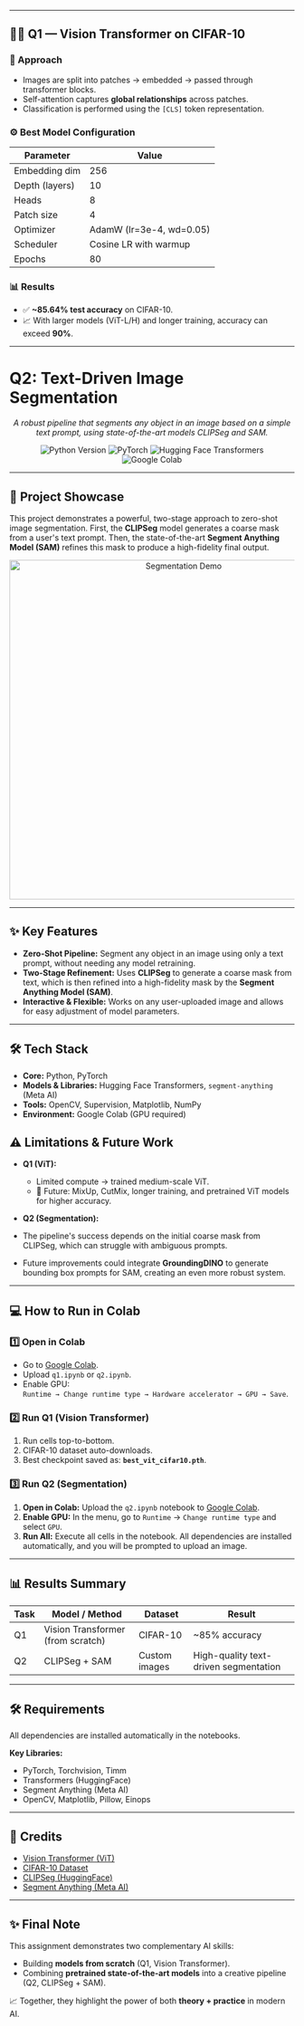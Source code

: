
---

## 🧑‍💻 Q1 — Vision Transformer on CIFAR-10

### 🔬 Approach
- Images are split into patches → embedded → passed through transformer blocks.  
- Self-attention captures **global relationships** across patches.  
- Classification is performed using the `[CLS]` token representation.  

### ⚙️ Best Model Configuration
| Parameter      | Value |
|----------------|-------|
| Embedding dim  | 256   |
| Depth (layers) | 10    |
| Heads          | 8     |
| Patch size     | 4     |
| Optimizer      | AdamW (lr=3e-4, wd=0.05) |
| Scheduler      | Cosine LR with warmup |
| Epochs         | 80    |

### 📊 Results
- ✅ **~85.64% test accuracy** on CIFAR-10.  
- 📈 With larger models (ViT-L/H) and longer training, accuracy can exceed **90%**.  

---

# Q2: Text-Driven Image Segmentation

<p align="center">
  <em>A robust pipeline that segments any object in an image based on a simple text prompt, using state-of-the-art models CLIPSeg and SAM.</em>
</p>

<p align="center">
  <img src="https://img.shields.io/badge/Python-3.9%2B-blue.svg" alt="Python Version">
  <img src="https://img.shields.io/badge/PyTorch-2.0-orange.svg" alt="PyTorch">
  <img src="https://img.shields.io/badge/%F0%9F%A4%97%20Transformers-4.x-yellow.svg" alt="Hugging Face Transformers">
  <img src="https://img.shields.io/badge/Made%20with-Colab-lightgrey.svg" alt="Google Colab">
</p>

---

## 🚀 Project Showcase

This project demonstrates a powerful, two-stage approach to zero-shot image segmentation. First, the **CLIPSeg** model generates a coarse mask from a user's text prompt. Then, the state-of-the-art **Segment Anything Model (SAM)** refines this mask to produce a high-fidelity final output.

<p align="center">
  <img src="link_to_your_final_dog_image.jpg" alt="Segmentation Demo" width="600"/>
</p>

---

## ✨ Key Features

- **Zero-Shot Pipeline:** Segment any object in an image using only a text prompt, without needing any model retraining.
- **Two-Stage Refinement:** Uses **CLIPSeg** to generate a coarse mask from text, which is then refined into a high-fidelity mask by the **Segment Anything Model (SAM)**.
- **Interactive & Flexible:** Works on any user-uploaded image and allows for easy adjustment of model parameters.

---

## 🛠️ Tech Stack

- **Core:** Python, PyTorch
- **Models & Libraries:** Hugging Face Transformers, `segment-anything` (Meta AI)
- **Tools:** OpenCV, Supervision, Matplotlib, NumPy
- **Environment:** Google Colab (GPU required)


## ⚠️ Limitations & Future Work
- **Q1 (ViT):**  
  - Limited compute → trained medium-scale ViT.  
  - 🚀 Future: MixUp, CutMix, longer training, and pretrained ViT models for higher accuracy.  

- **Q2 (Segmentation):**  
 - The pipeline's success depends on the initial coarse mask from CLIPSeg, which can struggle with ambiguous prompts.
- Future improvements could integrate **GroundingDINO** to generate bounding box prompts for SAM, creating an even more robust system. 

---

## 💻 How to Run in Colab

### 1️⃣ Open in Colab
- Go to [Google Colab](https://colab.research.google.com/).  
- Upload `q1.ipynb` or `q2.ipynb`.  
- Enable GPU:  
  `Runtime → Change runtime type → Hardware accelerator → GPU → Save`.

### 2️⃣ Run Q1 (Vision Transformer)
1. Run cells top-to-bottom.  
2. CIFAR-10 dataset auto-downloads.  
3. Best checkpoint saved as: **`best_vit_cifar10.pth`**.

### 3️⃣ Run Q2 (Segmentation)
1.  **Open in Colab:** Upload the `q2.ipynb` notebook to [Google Colab](https://colab.research.google.com/).
2.  **Enable GPU:** In the menu, go to `Runtime` → `Change runtime type` and select `GPU`.
3.  **Run All:** Execute all cells in the notebook. All dependencies are installed automatically, and you will be prompted to upload an image.

---

## 📊 Results Summary

| Task | Model / Method | Dataset | Result |
|------|----------------|---------|--------|
| Q1   | Vision Transformer (from scratch) | CIFAR-10 | ~85% accuracy |
| Q2   | CLIPSeg + SAM | Custom images | High-quality text-driven segmentation |

---

## 🛠 Requirements
All dependencies are installed automatically in the notebooks.  

**Key Libraries:**  
- PyTorch, Torchvision, Timm  
- Transformers (HuggingFace)  
- Segment Anything (Meta AI)  
- OpenCV, Matplotlib, Pillow, Einops  

---

## 📌 Credits
- [Vision Transformer (ViT)](https://arxiv.org/abs/2010.11929)  
- [CIFAR-10 Dataset](https://www.cs.toronto.edu/~kriz/cifar.html)  
- [CLIPSeg (HuggingFace)](https://huggingface.co/CIDAS/clipseg-rd64-refined)  
- [Segment Anything (Meta AI)](https://github.com/facebookresearch/segment-anything)  

---

## ✨ Final Note
This assignment demonstrates two complementary AI skills:  
- Building **models from scratch** (Q1, Vision Transformer).  
- Combining **pretrained state-of-the-art models** into a creative pipeline (Q2, CLIPSeg + SAM).  

📈 Together, they highlight the power of both **theory + practice** in modern AI.  
